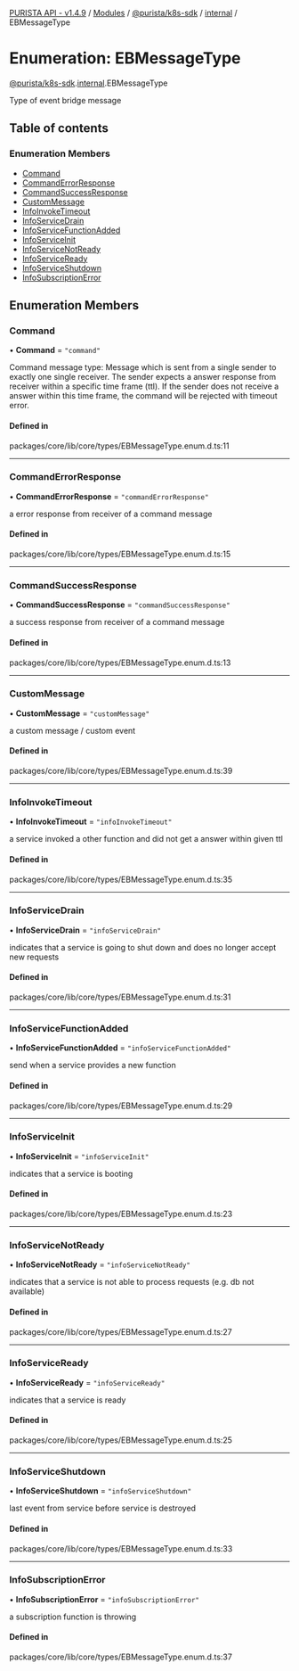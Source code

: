 [PURISTA API - v1.4.9](../README.md) / [Modules](../modules.md) / [@purista/k8s-sdk](../modules/purista_k8s_sdk.md) / [internal](../modules/purista_k8s_sdk.internal.md) / EBMessageType

# Enumeration: EBMessageType

[@purista/k8s-sdk](../modules/purista_k8s_sdk.md).[internal](../modules/purista_k8s_sdk.internal.md).EBMessageType

Type of event bridge message

## Table of contents

### Enumeration Members

- [Command](purista_k8s_sdk.internal.EBMessageType.md#command)
- [CommandErrorResponse](purista_k8s_sdk.internal.EBMessageType.md#commanderrorresponse)
- [CommandSuccessResponse](purista_k8s_sdk.internal.EBMessageType.md#commandsuccessresponse)
- [CustomMessage](purista_k8s_sdk.internal.EBMessageType.md#custommessage)
- [InfoInvokeTimeout](purista_k8s_sdk.internal.EBMessageType.md#infoinvoketimeout)
- [InfoServiceDrain](purista_k8s_sdk.internal.EBMessageType.md#infoservicedrain)
- [InfoServiceFunctionAdded](purista_k8s_sdk.internal.EBMessageType.md#infoservicefunctionadded)
- [InfoServiceInit](purista_k8s_sdk.internal.EBMessageType.md#infoserviceinit)
- [InfoServiceNotReady](purista_k8s_sdk.internal.EBMessageType.md#infoservicenotready)
- [InfoServiceReady](purista_k8s_sdk.internal.EBMessageType.md#infoserviceready)
- [InfoServiceShutdown](purista_k8s_sdk.internal.EBMessageType.md#infoserviceshutdown)
- [InfoSubscriptionError](purista_k8s_sdk.internal.EBMessageType.md#infosubscriptionerror)

## Enumeration Members

### Command

• **Command** = ``"command"``

Command message type:
Message which is sent from a single sender to exactly one single receiver.
The sender expects a answer response from receiver within a specific time frame (ttl).
If the sender does not receive a answer within this time frame, the command will be rejected with timeout error.

#### Defined in

packages/core/lib/core/types/EBMessageType.enum.d.ts:11

___

### CommandErrorResponse

• **CommandErrorResponse** = ``"commandErrorResponse"``

a error response from receiver of a command message

#### Defined in

packages/core/lib/core/types/EBMessageType.enum.d.ts:15

___

### CommandSuccessResponse

• **CommandSuccessResponse** = ``"commandSuccessResponse"``

a success response from receiver of a command message

#### Defined in

packages/core/lib/core/types/EBMessageType.enum.d.ts:13

___

### CustomMessage

• **CustomMessage** = ``"customMessage"``

a custom message / custom event

#### Defined in

packages/core/lib/core/types/EBMessageType.enum.d.ts:39

___

### InfoInvokeTimeout

• **InfoInvokeTimeout** = ``"infoInvokeTimeout"``

a service invoked a other function and did not get a answer within given ttl

#### Defined in

packages/core/lib/core/types/EBMessageType.enum.d.ts:35

___

### InfoServiceDrain

• **InfoServiceDrain** = ``"infoServiceDrain"``

indicates that a service is going to shut down and does no longer accept new requests

#### Defined in

packages/core/lib/core/types/EBMessageType.enum.d.ts:31

___

### InfoServiceFunctionAdded

• **InfoServiceFunctionAdded** = ``"infoServiceFunctionAdded"``

send when a service provides a new function

#### Defined in

packages/core/lib/core/types/EBMessageType.enum.d.ts:29

___

### InfoServiceInit

• **InfoServiceInit** = ``"infoServiceInit"``

indicates that a service is booting

#### Defined in

packages/core/lib/core/types/EBMessageType.enum.d.ts:23

___

### InfoServiceNotReady

• **InfoServiceNotReady** = ``"infoServiceNotReady"``

indicates that a service is not able to process requests (e.g. db not available)

#### Defined in

packages/core/lib/core/types/EBMessageType.enum.d.ts:27

___

### InfoServiceReady

• **InfoServiceReady** = ``"infoServiceReady"``

indicates that a service is ready

#### Defined in

packages/core/lib/core/types/EBMessageType.enum.d.ts:25

___

### InfoServiceShutdown

• **InfoServiceShutdown** = ``"infoServiceShutdown"``

last event from service before service is destroyed

#### Defined in

packages/core/lib/core/types/EBMessageType.enum.d.ts:33

___

### InfoSubscriptionError

• **InfoSubscriptionError** = ``"infoSubscriptionError"``

a subscription function is throwing

#### Defined in

packages/core/lib/core/types/EBMessageType.enum.d.ts:37
